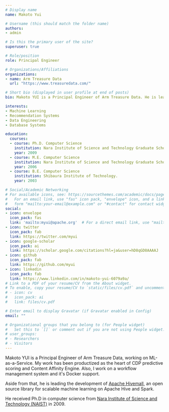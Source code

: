 ```yaml
---
# Display name
name: Makoto Yui

# Username (this should match the folder name)
authors:
- admin

# Is this the primary user of the site?
superuser: true

# Role/position
role: Principal Engineer

# Organizations/Affiliations
organizations:
- name: Arm Treasure Data
  url: "https://www.treasuredata.com/"

# Short bio (displayed in user profile at end of posts)
bio: Makoto YUI is a Principal Engineer of Arm Treasure Data. He is leading the development of Apache Hivemall. CS Ph.D from NAIST, 2009.

interests:
- Machine Learning
- Recommendation Systems
- Data Engineering
- Database Systems

education:
  courses:
  - course: Ph.D. Computer Science
    institution: Nara Institute of Science and Technology Graduate School of Information Science (NAIST), Japan.
    year: 2009
  - course: M.E. Computer Science
    institution: Nara Institute of Science and Technology Graduate School of Information Science (NAIST), Japan.
    year: 2006
  - course: B.E. Computer Science
    institution: Shibaura Institute of Technology.
    year: 2003

# Social/Academic Networking
# For available icons, see: https://sourcethemes.com/academic/docs/page-builder/#icons
#   For an email link, use "fas" icon pack, "envelope" icon, and a link in the
#   form "mailto:your-email@example.com" or "#contact" for contact widget.
social:
- icon: envelope
  icon_pack: fas
  link: 'mailto:myui@apache.org'  # For a direct email link, use "mailto:test@example.org".
- icon: twitter
  icon_pack: fab
  link: https://twitter.com/myui
- icon: google-scholar
  icon_pack: ai
  link: https://scholar.google.com/citations?hl=ja&user=hD8qGD8AAAAJ
- icon: github
  icon_pack: fab
  link: https://github.com/myui
- icon: linkedin
  icon_pack: fab
  link: https://www.linkedin.com/in/makoto-yui-6079a9a/
# Link to a PDF of your resume/CV from the About widget.
# To enable, copy your resume/CV to `static/files/cv.pdf` and uncomment the lines below.
# - icon: cv
#   icon_pack: ai
#   link: files/cv.pdf

# Enter email to display Gravatar (if Gravatar enabled in Config)
email: ""

# Organizational groups that you belong to (for People widget)
#   Set this to `[]` or comment out if you are not using People widget.
# user_groups:
# - Researchers
# - Visitors
---
```


Makoto YUI is a Principal Engineer of Arm Treasure Data, working on ML-as-a-Service. My work has been productized as the heart of CDP predictive scoring and Content Affinity Engine. Also, I work on a workflow management system and it's Docker support. 

Aside from that, he is leading the development of [Apache Hivemall](https://hivemall.apache.org/), an open source library for scalable machine learning on Apache Hive and Spark.

He received Ph.D in computer science from [Nara Institute of Science and Technology (NAIST)](http://www.naist.jp/en/) in 2009.